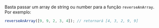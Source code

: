 Basta passar um array de string ou number para a função `reverseAnArray`. Por exemplo:

```js
reverseAnArray([9, 9, 2, 3, 4]); // retornará [4, 3, 2, 9, 9]
```
